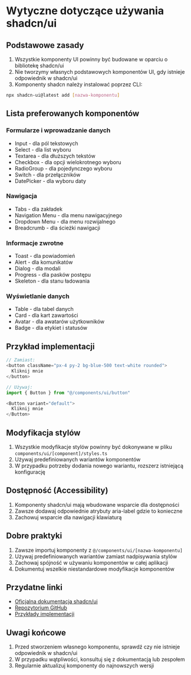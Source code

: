 # Wytyczne dotyczące używania shadcn/ui

## Podstawowe zasady

1. Wszystkie komponenty UI powinny być budowane w oparciu o bibliotekę shadcn/ui
2. Nie tworzymy własnych podstawowych komponentów UI, gdy istnieje odpowiednik w shadcn/ui
3. Komponenty shadcn należy instalować poprzez CLI:
```bash
npx shadcn-ui@latest add [nazwa-komponentu]
```

## Lista preferowanych komponentów

### Formularze i wprowadzanie danych
- Input - dla pól tekstowych
- Select - dla list wyboru
- Textarea - dla dłuższych tekstów
- Checkbox - dla opcji wielokrotnego wyboru
- RadioGroup - dla pojedynczego wyboru
- Switch - dla przełączników
- DatePicker - dla wyboru daty

### Nawigacja
- Tabs - dla zakładek
- Navigation Menu - dla menu nawigacyjnego
- Dropdown Menu - dla menu rozwijalnego
- Breadcrumb - dla ścieżki nawigacji

### Informacje zwrotne
- Toast - dla powiadomień
- Alert - dla komunikatów
- Dialog - dla modali
- Progress - dla pasków postępu
- Skeleton - dla stanu ładowania

### Wyświetlanie danych
- Table - dla tabel danych
- Card - dla kart zawartości
- Avatar - dla awatarów użytkowników
- Badge - dla etykiet i statusów

## Przykład implementacji

```typescript
// Zamiast:
<button className="px-4 py-2 bg-blue-500 text-white rounded">
  Kliknij mnie
</button>

// Używaj:
import { Button } from "@/components/ui/button"

<Button variant="default">
  Kliknij mnie
</Button>
```

## Modyfikacja stylów

1. Wszystkie modyfikacje stylów powinny być dokonywane w pliku `components/ui/[component]/styles.ts`
2. Używaj predefiniowanych wariantów komponentów
3. W przypadku potrzeby dodania nowego wariantu, rozszerz istniejącą konfigurację

## Dostępność (Accessibility)

1. Komponenty shadcn/ui mają wbudowane wsparcie dla dostępności
2. Zawsze dodawaj odpowiednie atrybuty aria-label gdzie to konieczne
3. Zachowuj wsparcie dla nawigacji klawiaturą

## Dobre praktyki

1. Zawsze importuj komponenty z `@/components/ui/[nazwa-komponentu]`
2. Używaj predefiniowanych wariantów zamiast nadpisywania stylów
3. Zachowaj spójność w używaniu komponentów w całej aplikacji
4. Dokumentuj wszelkie niestandardowe modyfikacje komponentów

## Przydatne linki

- [Oficjalna dokumentacja shadcn/ui](https://ui.shadcn.com)
- [Repozytorium GitHub](https://github.com/shadcn/ui)
- [Przykłady implementacji](https://ui.shadcn.com/examples)

## Uwagi końcowe

1. Przed stworzeniem własnego komponentu, sprawdź czy nie istnieje odpowiednik w shadcn/ui
2. W przypadku wątpliwości, konsultuj się z dokumentacją lub zespołem
3. Regularnie aktualizuj komponenty do najnowszych wersji 